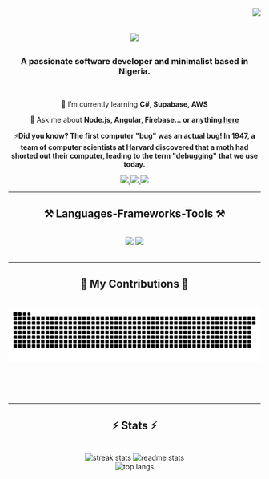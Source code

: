 <img align="right" src="https://visitor-badge.laobi.icu/badge?page_id=Drealdumore.Drealdumore" />

<h1 align="center">
    <img src="https://readme-typing-svg.herokuapp.com/?font=Righteous&size=35&center=true&vCenter=true&width=500&height=70&duration=4000&lines=Hi+There!+👋;+I'm+Samuel+Isah!;" />
</h1>

<h3 align="center">A passionate software developer and minimalist based in Nigeria.</h3>

<br/>

<div align="center">
 
 🌱 I’m currently learning **C#, Supabase, AWS**

💬 Ask me about **Node.js, Angular, Firebase... or anything [here](https://github.com/Drealdumore/Drealdumore/issues)**

⚡**Did you know? The first computer "bug" was an actual bug! In 1947, a team of computer scientists at Harvard discovered that a moth had shorted out their computer, leading to the term "debugging" that we use today.**
<!-- ⚡ Fun fact **The first computer "bug" was an actual bug!** -->

 </div>
 
<div align="center"> 
  <a href="mailto:samuelisah234@gmail.com">
    <img src="https://img.shields.io/badge/Gmail-333333?style=for-the-badge&logo=gmail&logoColor=red" />
  </a>
  <a href="https://linkedin.com/in/isah-samuel">
    <img src="https://img.shields.io/badge/LinkedIn-0077B5?style=for-the-badge&logo=linkedin&logoColor=white" />
  </a>
  <a href="https://Drealdumore.github.io">
     <img src="https://img.shields.io/badge/Portfolio-FF5722?style=for-the-badge&logo=todoist&logoColor=white" /> 
  </a>
</div>

 <hr/>
 
<h2 align="center">⚒️ Languages-Frameworks-Tools ⚒️</h2>
<br/>
<div align="center">
    <img src="https://skillicons.dev/icons?i=angular,react,nextjs,html,css,tailwind,sass" />
    <img src="https://skillicons.dev/icons?i=nodejs,javascript,typescript,express,firebase,mongodb,vscode,github,git" /><br>
</div>

<br/>
<hr/>

<div align="center">
  <h2>🐍 My Contributions 🐍</h2>
  <br>
  <img alt="snake eating my contributions" src="https://raw.githubusercontent.com/Drealdumore/Drealdumore/output/github-contribution-grid-snake.svg" />
  
  <br/><br/><br/>
</div>

<hr/>

<h2 align="center">⚡ Stats ⚡</h2>
<br>
<div align=center>
  <img width=390 src="https://github-readme-streak-stats-salesp07.vercel.app/?user=Drealdumore&count_private=true&theme=react&border_radius=10" alt="streak stats"/>
  <img width=390 src="https://github-readme-stats-salesp07.vercel.app/api?username=Drealdumore&count_private=true&show_icons=true&theme=react&rank_icon=github&border_radius=10" alt="readme stats" />
  <br/>
  <img width=325 align="center" src="https://github-readme-stats-salesp07.vercel.app/api/top-langs/?username=Drealdumore&hide=HTML&langs_count=8&layout=compact&theme=react&border_radius=10&size_weight=0.5&count_weight=0.5&exclude_repo=github-readme-stats" alt="top langs" />
</div>

<br/><br/>



